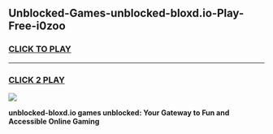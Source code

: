 
## Unblocked-Games-unblocked-bloxd.io-Play-Free-i0zoo
<h3>
<a href="https://premium76.site?title=unblocked-bloxd.io&ref=20M">CLICK TO PLAY</a></h3>
<hr>

<h3>
<a href="https://premium76.site?title=unblocked-bloxd.io&ref=20M">CLICK 2 PLAY</a>
  
</h3>

<a href="https://premium76.site?title=unblocked-bloxd.io&ref=19M"><img src="https://clearcache.store/games.png"></a>


**unblocked-bloxd.io games unblocked: Your Gateway to Fun and Accessible Online Gaming**
